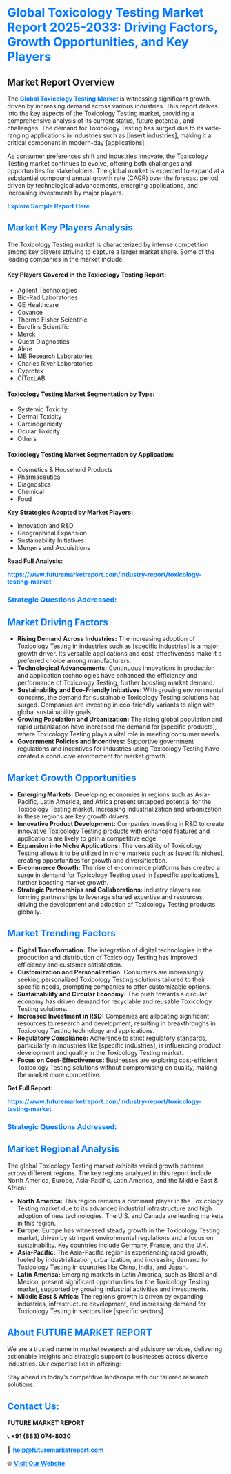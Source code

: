 <h1 style="color: #007BFF;">Global Toxicology Testing Market Report 2025-2033: Driving Factors, Growth Opportunities, and Key Players</h1>

<section id="overview">
<h2>Market Report Overview</h2>
<p>The <a href="https://www.futuremarketreport.com/industry-report/toxicology-testing-market" style="color: #007BFF; text-decoration: none;"><strong>Global Toxicology Testing Market</strong></a> is witnessing significant growth, driven by increasing demand across various industries. This report delves into the key aspects of the Toxicology Testing market, providing a comprehensive analysis of its current status, future potential, and challenges. The demand for Toxicology Testing has surged due to its wide-ranging applications in industries such as [insert industries], making it a critical component in modern-day [applications].</p>
<p>As consumer preferences shift and industries innovate, the Toxicology Testing market continues to evolve, offering both challenges and opportunities for stakeholders. The global market is expected to expand at a substantial compound annual growth rate (CAGR) over the forecast period, driven by technological advancements, emerging applications, and increasing investments by major players.</p>
</section>

<section id="overview">
<p><a href="https://www.futuremarketreport.com/request-sample/reportId=87343" style="color: #007BFF; text-decoration: none;"><strong>Explore Sample Report Here</strong></a></p>
</section>

<section id="key-players">
<h2 style="color: #007BFF;">Market Key Players Analysis</h2>
<p>The Toxicology Testing market is characterized by intense competition among key players striving to capture a larger market share. Some of the leading companies in the market include:</p>
<h4>Key Players Covered in the Toxicology Testing Report:</h4>
<ul><li>Agilent Technologies</li><li>Bio-Rad Laboratories</li><li>GE Healthcare</li><li>Covance</li><li>Thermo Fisher Scientific</li><li>Eurofins Scientific</li><li>Merck</li><li>Quest Diagnostics</li><li>Alere</li><li>MB Research Laboratories</li><li>Charles River Laboratories</li><li>Cyprotex</li><li>CiToxLAB</li></ul>
<h4>Toxicology Testing Market Segmentation by Type:</h4>
<ul><li>Systemic Toxicity</li><li>Dermal Toxicity</li><li>Carcinogenicity</li><li>Ocular Toxicity</li><li>Others</li></ul>

<h4>Toxicology Testing Market Segmentation by Application:</h4>
<ul><li>Cosmetics &amp; Household Products</li><li>Pharmaceutical</li><li>Diagnostics</li><li>Chemical</li><li>Food</li></ul>
<p><strong>Key Strategies Adopted by Market Players:</strong></p>
<ul>
<li>Innovation and R&D</li>
<li>Geographical Expansion</li>
<li>Sustainability Initiatives</li>
<li>Mergers and Acquisitions</li>
</ul>
</section>

<section>
<p><strong>Read Full Analysis: </strong></p><a href="https://www.futuremarketreport.com/industry-report/toxicology-testing-market" style="color: #007BFF; text-decoration: none;"><strong>https://www.futuremarketreport.com/industry-report/toxicology-testing-market</strong></a>
<h3 style="color: #007BFF;">Strategic Questions Addressed:</h3>
</section>

<section id="driving-factors">
<h2 style="color: #007BFF;">Market Driving Factors</h2>
<ul>
<li><strong>Rising Demand Across Industries:</strong> The increasing adoption of Toxicology Testing in industries such as [specific industries] is a major growth driver. Its versatile applications and cost-effectiveness make it a preferred choice among manufacturers.</li>
<li><strong>Technological Advancements:</strong> Continuous innovations in production and application technologies have enhanced the efficiency and performance of Toxicology Testing, further boosting market demand.</li>
<li><strong>Sustainability and Eco-Friendly Initiatives:</strong> With growing environmental concerns, the demand for sustainable Toxicology Testing solutions has surged. Companies are investing in eco-friendly variants to align with global sustainability goals.</li>
<li><strong>Growing Population and Urbanization:</strong> The rising global population and rapid urbanization have increased the demand for [specific products], where Toxicology Testing plays a vital role in meeting consumer needs.</li>
<li><strong>Government Policies and Incentives:</strong> Supportive government regulations and incentives for industries using Toxicology Testing have created a conducive environment for market growth.</li>
</ul>
</section>

<section id="growth-opportunities">
<h2 style="color: #007BFF;">Market Growth Opportunities</h2>
<ul>
<li><strong>Emerging Markets:</strong> Developing economies in regions such as Asia-Pacific, Latin America, and Africa present untapped potential for the Toxicology Testing market. Increasing industrialization and urbanization in these regions are key growth drivers.</li>
<li><strong>Innovative Product Development:</strong> Companies investing in R&D to create innovative Toxicology Testing products with enhanced features and applications are likely to gain a competitive edge.</li>
<li><strong>Expansion into Niche Applications:</strong> The versatility of Toxicology Testing allows it to be utilized in niche markets such as [specific niches], creating opportunities for growth and diversification.</li>
<li><strong>E-commerce Growth:</strong> The rise of e-commerce platforms has created a surge in demand for Toxicology Testing used in [specific applications], further boosting market growth.</li>
<li><strong>Strategic Partnerships and Collaborations:</strong> Industry players are forming partnerships to leverage shared expertise and resources, driving the development and adoption of Toxicology Testing products globally.</li>
</ul>
</section>

<section id="trending-factors">
<h2 style="color: #007BFF;">Market Trending Factors</h2>
<ul>
<li><strong>Digital Transformation:</strong> The integration of digital technologies in the production and distribution of Toxicology Testing has improved efficiency and customer satisfaction.</li>
<li><strong>Customization and Personalization:</strong> Consumers are increasingly seeking personalized Toxicology Testing solutions tailored to their specific needs, prompting companies to offer customizable options.</li>
<li><strong>Sustainability and Circular Economy:</strong> The push towards a circular economy has driven demand for recyclable and reusable Toxicology Testing solutions.</li>
<li><strong>Increased Investment in R&D:</strong> Companies are allocating significant resources to research and development, resulting in breakthroughs in Toxicology Testing technology and applications.</li>
<li><strong>Regulatory Compliance:</strong> Adherence to strict regulatory standards, particularly in industries like [specific industries], is influencing product development and quality in the Toxicology Testing market.</li>
<li><strong>Focus on Cost-Effectiveness:</strong> Businesses are exploring cost-efficient Toxicology Testing solutions without compromising on quality, making the market more competitive.</li>
</ul>
</section>

<section>
<p><strong>Get Full Report: </strong></p><a href="https://www.futuremarketreport.com/industry-report/toxicology-testing-market" style="color: #007BFF; text-decoration: none;"><strong>https://www.futuremarketreport.com/industry-report/toxicology-testing-market</strong></a>
<h3 style="color: #007BFF;">Strategic Questions Addressed:</h3>
</section>


<section id="regional-analysis">
<h2 style="color: #007BFF;">Market Regional Analysis</h2>
<p>The global Toxicology Testing market exhibits varied growth patterns across different regions. The key regions analyzed in this report include North America, Europe, Asia-Pacific, Latin America, and the Middle East & Africa:</p>
<ul>
<li><strong>North America:</strong> This region remains a dominant player in the Toxicology Testing market due to its advanced industrial infrastructure and high adoption of new technologies. The U.S. and Canada are leading markets in this region.</li>
<li><strong>Europe:</strong> Europe has witnessed steady growth in the Toxicology Testing market, driven by stringent environmental regulations and a focus on sustainability. Key countries include Germany, France, and the U.K.</li>
<li><strong>Asia-Pacific:</strong> The Asia-Pacific region is experiencing rapid growth, fueled by industrialization, urbanization, and increasing demand for Toxicology Testing in countries like China, India, and Japan.</li>
<li><strong>Latin America:</strong> Emerging markets in Latin America, such as Brazil and Mexico, present significant opportunities for the Toxicology Testing market, supported by growing industrial activities and investments.</li>
<li><strong>Middle East & Africa:</strong> The region’s growth is driven by expanding industries, infrastructure development, and increasing demand for Toxicology Testing in sectors like [specific sectors].</li>
</ul>
</section>

<footer>
<h2 style="color: #007BFF;">About FUTURE MARKET REPORT</h2>
<p>We are a trusted name in market research and advisory services, delivering actionable insights and strategic support to businesses across diverse industries. Our expertise lies in offering:</p>

<p>Stay ahead in today’s competitive landscape with our tailored research solutions.</p>

<h2 style="color: #007BFF;">Contact Us:</h2>
<p><strong>FUTURE MARKET REPORT</strong></p>
<p>📞 <strong>+91 (883) 074-8030</strong></p>
<p>📧 <strong><a href="mailto:help@futuremarketreport.com" style="color: #007BFF;">help@futuremarketreport.com</a></strong></p>
<p>🌐 <strong><a href="https://www.futuremarketreport.com/" style="color: #007BFF;">Visit Our Website</a></strong></p>
</footer>